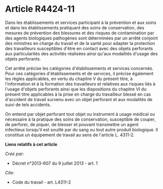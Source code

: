 # Article R4424-11

Dans les établissements et services participant à la prévention et aux soins et dans les établissements pratiquant des soins
de conservation, des mesures de prévention des blessures et des risques de contamination par des agents biologiques
pathogènes sont déterminées par un arrêté conjoint des ministres en charge du travail et de la santé pour adapter la
protection des travailleurs susceptibles d'être en contact avec des objets perforants aux particularités des activités
réalisées ainsi qu'aux modalités d'usage des objets perforants. 

Cet arrêté précise les catégories d'établissements et services concernés. Pour ces catégories d'établissements et de
services, il précise également les règles applicables, en vertu du chapitre V du présent titre, à l'information et à la
formation des travailleurs et relatives aux risques liés à l'usage d'objets perforants ainsi que les dispositions du chapitre
VI du présent titre applicables à la prise en charge du travailleur blessé en cas d'accident de travail survenu avec un objet
perforant et aux modalités de suivi de tels accidents. 

On entend par objet perforant tout objet ou instrument à usage médical ou nécessaire à la pratique des soins de conservation,
susceptible de couper, de perforer, de piquer, de blesser et pouvant transmettre un agent infectieux lorsqu'il est souillé
par du sang ou tout autre produit biologique. Il constitue un équipement de travail au sens de l'article L. 4311-2.

**Liens relatifs à cet article**

_Créé par_:

  - Décret n°2013-607 du 9 juillet 2013 - art. 1

_Cite_:

  - Code du travail - art. L4311-2
